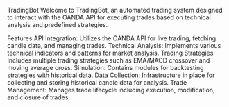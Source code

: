 TradingBot
Welcome to TradingBot, an automated trading system designed to interact with the OANDA API for executing trades based on technical analysis and predefined strategies.

Features
API Integration: Utilizes the OANDA API for live trading, fetching candle data, and managing trades.
Technical Analysis: Implements various technical indicators and patterns for market analysis.
Trading Strategies: Includes multiple trading strategies such as EMA/MACD crossover and moving average cross.
Simulation: Contains modules for backtesting strategies with historical data.
Data Collection: Infrastructure in place for collecting and storing historical candle data for analysis.
Trade Management: Manages trade lifecycle including execution, modification, and closure of trades.
